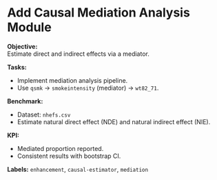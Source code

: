 # Add Causal Mediation Analysis Module

**Objective:**  
Estimate direct and indirect effects via a mediator.

**Tasks:**  
- Implement mediation analysis pipeline.
- Use `qsmk` → `smokeintensity` (mediator) → `wt82_71`.

**Benchmark:**  
- Dataset: `nhefs.csv`
- Estimate natural direct effect (NDE) and natural indirect effect (NIE).

**KPI:**  
- Mediated proportion reported.
- Consistent results with bootstrap CI.

**Labels:** `enhancement`, `causal-estimator`, `mediation`
